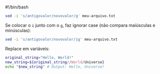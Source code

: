 #!/bin/bash

```sh
sed -i 's/antigovalor/novovalor/g' meu-arquivo.txt
```

Se colocar o `i` junto com o `g`, faz ignorar case (não compara maiúsculas e minúsculas):
```sh
sed -i 's/antigovalor/novovalor/ig' meu-arquivo.txt
```


Replace em variáveis:

```sh
original_string="Hello, World!"
new_string=${original_string//World/Universe}
echo "$new_string" # Output: Hello, Universe!
```
